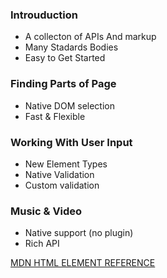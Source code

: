 
### Introuduction

- A collecton of APIs And markup
- Many Stadards Bodies
- Easy to Get Started

### Finding Parts of Page
- Native DOM selection
- Fast & Flexible

### Working With User Input

- New Element Types
- Native Validation
- Custom validation

### Music & Video

- Native support (no plugin)
- Rich API

[MDN HTML ELEMENT REFERENCE](https://developer.mozilla.org/en-US/docs/Web/HTML/Element)